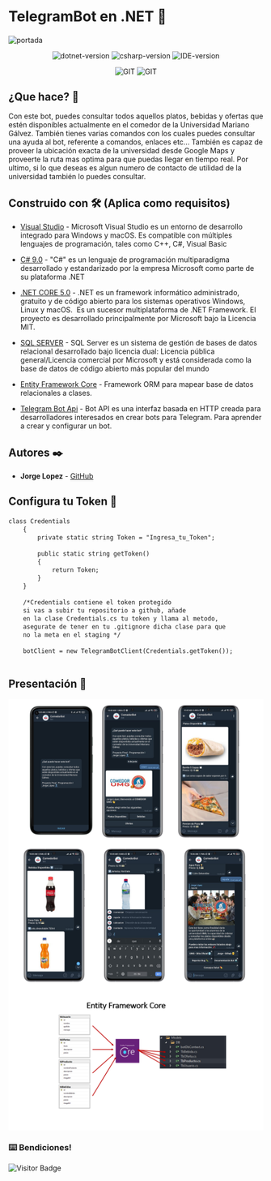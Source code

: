 # TelegramBot en .NET  🚀
 
<img align="center" src="https://cdn.andro4all.com/files/2021/04/Mejores-bots-Telegram.jpg" alt="portada" >

<p align="center">
    <img alt="dotnet-version" src="https://img.shields.io/badge/.NET CORE-%3E%3D4.0-blue.svg"></img>
    <img alt="csharp-version" src="https://img.shields.io/badge/C%23-9.0-blue.svg"></img>
    <img alt="IDE-version" src="https://img.shields.io/badge/IDE-VS 2019-blue.svg"></img

</p>

<p align="center">
     <img alt="GIT" src="https://img.shields.io/badge/-Git-black?style=flat-square&logo=git"></img>
     <img alt="GIT" src="https://img.shields.io/badge/-GitHub-181717?style=flat-square&logo=github"></img>
     
 </p>

## ¿Que hace? 🤔

Con este bot, puedes consultar todos aquellos platos, bebidas y ofertas que estén disponibles actualmente en el comedor de la Universidad Mariano Gálvez.
También tienes varias comandos con los cuales puedes consultar una ayuda al bot, referente a comandos, enlaces etc... También es capaz de proveer la ubicación exacta
de la universidad desde Google Maps y proveerte la ruta mas optima para que puedas llegar en tiempo real. 
Por ultimo, si lo que deseas es algun numero de contacto de utilidad de la universidad también lo puedes consultar. 


## Construido con 🛠️ (Aplica como requisitos)
* [Visual Studio](https://visualstudio.microsoft.com/es/) - Microsoft Visual Studio es un entorno de desarrollo integrado para Windows y macOS. Es compatible con múltiples lenguajes de programación, tales como C++, C#, Visual Basic


* [C# 9.0](https://docs.microsoft.com/en-us/dotnet/csharp/) - "C#" es un lenguaje de programación multiparadigma desarrollado y estandarizado por la empresa Microsoft como parte de su plataforma .NET


* [.NET CORE 5.0](https://es.wikipedia.org/wiki/.NET_Core) - .NET es un framework informático administrado, gratuito y de código abierto para los sistemas operativos Windows, Linux y macOS. ​ Es un sucesor multiplataforma de .NET Framework.​​ El proyecto es desarrollado principalmente por Microsoft bajo la Licencia MIT.​ 

* [SQL SERVER](https://www.microsoft.com/es-es/sql-server/sql-server-downloads) - SQL Server es un sistema de gestión de bases de datos relacional desarrollado bajo licencia dual: Licencia pública general/Licencia comercial por Microsoft y está considerada como la base de datos de código abierto más popular del mundo

* [Entity Framework Core](https://docs.microsoft.com/en-us/ef/core/) - Framework ORM para mapear base de datos relacionales a clases.

* [Telegram Bot Api](https://core.telegram.org/bots/api) - Bot API es una interfaz basada en HTTP creada para desarrolladores interesados ​​en crear bots para Telegram.
Para aprender a crear y configurar un bot.

## Autores ✒️

* **Jorge Lopez** - [GitHub](https://github.com/he1ox) 


## Configura tu Token 🔧
```CSHARP
class Credentials
    {
        private static string Token = "Ingresa_tu_Token";

        public static string getToken()
        {
            return Token;
        }
    }

    /*Credentials contiene el token protegido
    si vas a subir tu repositorio a github, añade 
    en la clase Credentials.cs tu token y llama al metodo,
    asegurate de tener en tu .gitignore dicha clase para que 
    no la meta en el staging */
    
    botClient = new TelegramBotClient(Credentials.getToken());
    
```

## Presentación 🚀
<img align="center" src="https://github.com/he1ox/ComedorBot_net/blob/main/Imagenes/presentacion.jpg" alt="img" />
<img align="center" src="https://github.com/he1ox/ComedorBot_net/blob/main/Imagenes/presentacion2.jpg" alt="img1" />
<img align="center" src="https://github.com/he1ox/ComedorBot_net/blob/main/Imagenes/presentacion3.jpg" alt="img1" />


### ⌨️  Bendiciones!

![Visitor Badge](https://visitor-badge.laobi.icu/badge?page_id=he1ox.ComerdorBot_net)
